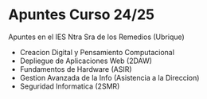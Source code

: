 # Apuntes Curso 24/25

Apuntes en el IES Ntra Sra de los Remedios (Ubrique)

- Creacion Digital y Pensamiento Computacional
- Depliegue de Aplicaciones Web (2DAW)
- Fundamentos de Hardware (ASIR)
- Gestion Avanzada de la Info (Asistencia a la Direccion)
- Seguridad Informatica (2SMR)